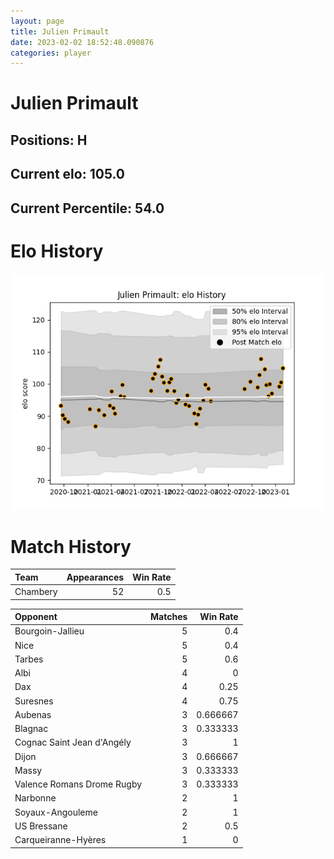 ```yaml
---  
layout: page  
title: Julien Primault  
date: 2023-02-02 18:52:48.090876  
categories: player  
---
```

# Julien Primault

## Positions: H

## Current elo: 105.0

## Current Percentile: 54.0

# Elo History


![elo history](history_JulienPrimault.png)
# Match History


| Team     |   Appearances |   Win Rate |
|:---------|--------------:|-----------:|
| Chambery |            52 |        0.5 |

| Opponent                   |   Matches |   Win Rate |
|:---------------------------|----------:|-----------:|
| Bourgoin-Jallieu           |         5 |   0.4      |
| Nice                       |         5 |   0.4      |
| Tarbes                     |         5 |   0.6      |
| Albi                       |         4 |   0        |
| Dax                        |         4 |   0.25     |
| Suresnes                   |         4 |   0.75     |
| Aubenas                    |         3 |   0.666667 |
| Blagnac                    |         3 |   0.333333 |
| Cognac Saint Jean d'Angély |         3 |   1        |
| Dijon                      |         3 |   0.666667 |
| Massy                      |         3 |   0.333333 |
| Valence Romans Drome Rugby |         3 |   0.333333 |
| Narbonne                   |         2 |   1        |
| Soyaux-Angouleme           |         2 |   1        |
| US Bressane                |         2 |   0.5      |
| Carqueiranne-Hyères        |         1 |   0        |